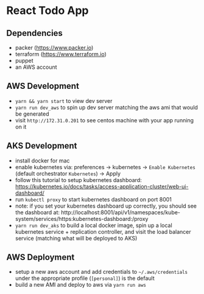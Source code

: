  # React Todo App

 ##  Dependencies
 - packer (https://www.packer.io)
 - terraform (https://www.terraform.io)
 - puppet
 - an AWS account

 ## AWS Development
 - `yarn && yarn start` to view dev server
 - `yarn run dev_aws` to spin up dev server matching the aws ami that would be generated
 - visit `http://172.31.0.201` to see centos machine with your app running on it

 ## AKS Development
 - install docker for mac
 - enable kubernetes via: preferences -> kubernetes -> `Enable Kubernetes` (default orchestrator `Kubernetes`) -> Apply
 - follow this tutorial to setup kubernetes dashboard: https://kubernetes.io/docs/tasks/access-application-cluster/web-ui-dashboard/
 - run `kubectl proxy` to start kubernetes dashboard on port 8001
 - note: if you set your kubernetes dashboard up correctly, you should see the dashboard at: http://localhost:8001/api/v1/namespaces/kube-system/services/https:kubernetes-dashboard:/proxy
 - `yarn run dev_aks` to build a local docker image, spin up a local kubernetes service + replication controller, and visit the load balancer service (matching what will be deployed to AKS)
 
 ## AWS Deployment
  - setup a new aws account and add credentials to `~/.aws/credentials` under the appropriate profile (`[personal]`) is the default
  - build a new AMI and deploy to aws via `yarn run aws`
